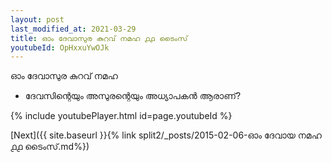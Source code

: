 ```yaml
---
layout: post
last_modified_at: 2021-03-29
title: ഓം ദേവാസുര കുറവ് നമഹ ൧൧ ടൈംസ്
youtubeId: OpHxxuYwOJk
---
```

 
 
 ഓം ദേവാസുര കുറവ് നമഹ 
 
 -  ദേവസിന്റെയും അസുരന്റെയും അധ്യാപകൻ ആരാണ്? 
 
  
 
  
 
 
 
 
 
 


{% include youtubePlayer.html id=page.youtubeId %}
 
[Next]({{ site.baseurl }}{% link  split2/_posts/2015-02-06-ഓം ദേവായ നമഹ ൧൧ ടൈംസ്.md%})
 
